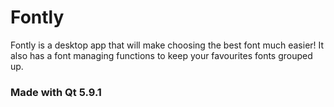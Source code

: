 # Fontly
Fontly is a desktop app that will make choosing the best font much easier! It also has a font managing functions to keep your favourites fonts grouped up.

### Made with Qt 5.9.1
